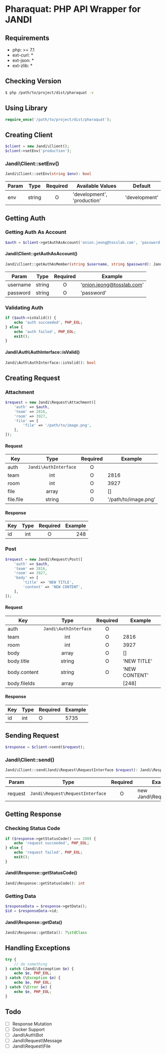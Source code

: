 # Pharaquat: PHP API Wrapper for JANDI

## Requirements
- php: >= 7.1
- ext-curl: *
- ext-json: *
- ext-zlib: *

## Checking Version
```bash
$ php /path/to/project/dist/pharaquat -v
```

## Using Library
```php
require_once('/path/to/project/dist/pharaquat');
```

## Creating Client
```php
$client = new Jandi\Client();
$client->setEnv('production');
```

### Jandi\Client::setEnv()
```php
Jandi\Client::setEnv(string $env): bool
```
| Param | Type | Required | Available Values | Default |
| --- |:---:|:---:| --- | --- |
| env | string | O | 'development', 'production' | 'development' |

## Getting Auth

### Getting Auth As Account
```php
$auth = $client->getAuthAsAccount('onion.jeong@tosslab.com', 'password');
```

#### Jandi\Client::getAuthAsAccount()
```php
Jandi\Client::getAuthAsMember(string $username, string $password): Jandi\Auth\Account
```
| Param | Type | Required | Example |
| --- |:---:|:---:| --- | 
| username | string | O | 'onion.jeong@tosslab.com' |
| password | string | O | 'password' |

### Validating Auth
```php
if ($auth->isValid()) {
    echo 'auth succeeded', PHP_EOL;
} else {
    echo 'auth failed', PHP_EOL;
    exit();
}
```

#### Jandi\Auth\AuthInterface::isValid()
```php
Jandi\Auth\AuthInterface::isValid(): bool
```

## Creating Request

### Attachment
```php
$request = new Jandi\Request\Attachment([
    'auth' => $auth,
    'team' => 2816,
    'room' => 3927,
    'file' => [
        'file' => '/path/to/image.png',
    ],
]);
```

#### Request
| Key | Type | Required | Example |
| --- |:---:|:---:| --- | 
| auth | `Jandi\AuthInterface` | O | | 
| team | int | O | 2816 |
| room | int | O | 3927 |
| file | array | O | [] |
| file.file | string | O | '/path/to/image.png' |

#### Response
| Key | Type | Required | Example |
| --- |:----:|:--------:| ---:|  
| id | int | O | 248 |

### Post
```php
$request = new Jandi\Request\Post([
    'auth' => $auth,
    'team' => 2816,
    'room' => 3927,
    'body' => [
        'title' => 'NEW TITLE',
        'content' => 'NEW CONTENT',
    ],
]);
```

#### Request
| Key | Type | Required | Example |
| --- |:---:|:---:| --- | 
| auth | `Jandi\AuthInterface` | O | | 
| team | int | O | 2816 |
| room | int | O | 3927 |
| body | array | O | [] |
| body.title | string | O | 'NEW TITLE' |
| body.content | string | O | 'NEW CONTENT' |
| body.fileIds | array | | [248] |

#### Response
| Key | Type | Required | Example |
| --- | --- | --- | --- |  
| id | int | O | 5735 |

## Sending Request
```php
$response = $client->send($request);
```

### Jandi\Client::send()
```php
Jandi\Client::send(Jandi\Request\RequestInterface $request): Jandi\Response
```
| Param | Type | Required | Example |
| --- |:---:|:---:| --- | 
| request | `Jandi\Request\RequestInterface` | O | new Jandi\Request\Post() |

## Getting Response

### Checking Status Code
```php
if ($response->getStatusCode() === 200) {
    echo 'request succeeded', PHP_EOL;
} else {
    echo 'request failed', PHP_EOL;
    exit();
}
```

#### Jandi\Response::getStatusCode()
```php
Jandi\Response::getStatusCode(): int
```

### Getting Data
```php
$responseData = $response->getData();
$id = $responseData->id;
```

#### Jandi\Response::getData()
```php
Jandi\Response::getData(): ?\stdClass
```

## Handling Exceptions
```php
try {
    // do something
} catch (Jandi\Exceoption $e) {
    echo $e, PHP_EOL;
} catch (\Exception $e) {
    echo $e, PHP_EOL;
} catch (\Error $e) {
    echo $e, PHP_EOL;
}
```

## Todo
- [ ] Response Mutation
- [ ] Docker Support
- [ ] Jandi\Auth\Bot
- [ ] Jandi\Request\Message
- [ ] Jandi\Request\File
